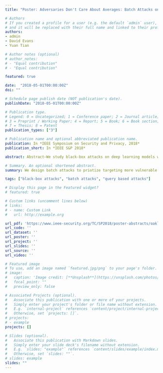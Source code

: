 ```yaml
---
title: "Poster: Adversaries Don't Care About Averages: Batch Attacks on Black-Box Classifiers"

# Authors
# If you created a profile for a user (e.g. the default `admin` user), write the username (folder name) here 
# and it will be replaced with their full name and linked to their profile.
authors:
- admin
- David Evans
- Yuan Tian

# Author notes (optional)
# author_notes:
# - "Equal contribution"
# - "Equal contribution"

featured: true

date:  "2018-05-01T00:00:00Z"
doi: ""

# Schedule page publish date (NOT publication's date).
publishDate: "2018-05-01T00:00:00Z"

# Publication type.
# Legend: 0 = Uncategorized; 1 = Conference paper; 2 = Journal article;
# 3 = Preprint / Working Paper; 4 = Report; 5 = Book; 6 = Book section;
# 7 = Thesis; 8 = Patent
publication_types: ["3"]

# Publication name and optional abbreviated publication name.
publication: In *IEEE Symposium on Security and Privacy, 2018*
publication_short: In *IEEE S&P 2018*

abstract: Abstract—We study black-box attacks on deep learning models where the adversary’s goal is to acquire a batch of adversarial examples while minimizing the total number of queries. Our basic hypotheses are that (1) there is high variance on the number of queries across different seed images and (2) there exist efficient strategies to identify images which require fewer queries. Hence, the cost of generating each adversarial example in a batch attack can be much less than the average attack cost by focusing resources on the easiest seeds. Our preliminary results on CNN models for CIFAR-10 dataset show that both hypotheses hold and that a simple greedy strategy can provide close to optimal performance, reducing the total cost to find batch of adversarial examples to less than 1/25 of the cost of a random search strategy when the attacker can select target seeds from a large pool of possible seeds.

# Summary. An optional shortened abstract.
summary: We design batch attacks to priotize targeting more vulnerable seeds.

tags: ["black-box attacks", "batch attacks", "query based attacks"]

# Display this page in the Featured widget?
# featured: true

# Custom links (uncomment lines below)
# links:
# - name: Custom Link
#   url: http://example.org

url_pdf: 'https://www.ieee-security.org/TC/SP2018/poster-abstracts/oakland2018-paper37-poster-abstract.pdf'
url_code: ''
url_dataset: ''
url_poster: ''
url_project: ''
url_slides: ''
url_source: ''
url_video: ''

# Featured image
# To use, add an image named `featured.jpg/png` to your page's folder. 
# image:
#   caption: 'Image credit: [**Unsplash**](https://unsplash.com/photos/pLCdAaMFLTE)'
#   focal_point: ""
#   preview_only: false

# Associated Projects (optional).
#   Associate this publication with one or more of your projects.
#   Simply enter your project's folder or file name without extension.
#   E.g. `internal-project` references `content/project/internal-project/index.md`.
#   Otherwise, set `projects: []`.
# projects:
# - example
projects: []

# Slides (optional).
#   Associate this publication with Markdown slides.
#   Simply enter your slide deck's filename without extension.
#   E.g. `slides: "example"` references `content/slides/example/index.md`.
#   Otherwise, set `slides: ""`.
# slides: example
slides: ""
---
```


<!-- {{% callout note %}}
Click the *Cite* button above to demo the feature to enable visitors to import publication metadata into their reference management software.
{{% /callout %}}

{{% callout note %}}
Create your slides in Markdown - click the *Slides* button to check out the example.
{{% /callout %}}

Supplementary notes can be added here, including [code, math, and images](https://wowchemy.com/docs/writing-markdown-latex/). -->
